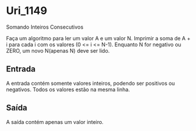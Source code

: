 # Uri_1149
Somando Inteiros Consecutivos

Faça um algoritmo para ler um valor A e um valor N. Imprimir a soma de A + i para cada i com os valores (0 <= i <= N-1). Enquanto N for negativo ou ZERO, um novo N(apenas N) deve ser lido.

## Entrada

A entrada contém somente valores inteiros, podendo ser positivos ou negativos. Todos os valores estão na mesma linha.

## Saída

A saída contém apenas um valor inteiro.
